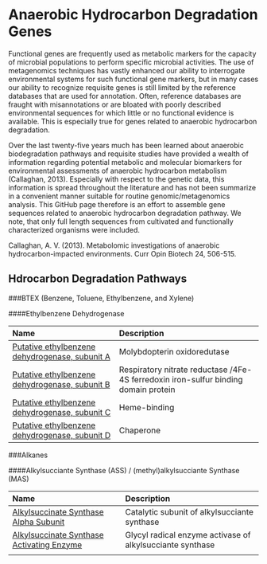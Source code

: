# Anaerobic Hydrocarbon Degradation Genes


Functional genes are frequently used as metabolic markers for the capacity of microbial populations to perform specific microbial activities. The use of metagenomics techniques has vastly enhanced our ability to interrogate environmental systems for such functional gene markers, but in many cases our ability to recognize requisite genes is still limited by the reference databases that are used for annotation.  Often, reference databases are fraught with misannotations or are bloated with poorly described environmental sequences for which little or no functional evidence is available. This is especially true for genes related to anaerobic hydrocarbon degradation.  

Over the last twenty-five years much has been learned about anaerobic biodegradation pathways and requisite studies have provided a wealth of information regarding potential metabolic and molecular biomarkers for environmental assessments of anaerobic hydrocarbon metabolism (Callaghan, 2013). Especially with respect to the genetic data, this information is spread throughout the literature and has not been summarize in a convenient manner suitable for routine genomic/metagenomics analysis. 
This GitHub page therefore is an effort to assemble gene sequences related to anaerobic hydrocarbon degradation pathway. We note, that only full length sequences from cultivated and functionally characterized organisms were included.  

Callaghan, A. V. (2013). Metabolomic investigations of anaerobic hydrocarbon-impacted environments. Curr Opin Biotech 24, 506-515.

## Hdrocarbon Degradation Pathways

###BTEX (Benzene, Toluene, Ethylbenzene, and Xylene) 

####Ethylbenzene Dehydrogenase

 Name | Description |
 :--- | :---------- |
| [Putative ethylbenzene dehydrogenase, subunit A ](fasta_files/EbdA_list.md) | Molybdopterin oxidoredutase | [NT fasta]() | [AA fasta]() |
| [Putative ethylbenzene dehydrogenase, subunit B ]() | Respiratory nitrate reductase /4Fe-4S ferredoxin iron-sulfur binding domain protein | [NT fasta]() | [AA fasta]() |
| [Putative ethylbenzene dehydrogenase, subunit C ]() | Heme-binding | [NT fasta]() | [AA fasta]() |
| [Putative ethylbenzene dehydrogenase, subunit D ]() | Chaperone | [NT fasta]() | [AA fasta]() |

###Alkanes

####Alkylsucciante Synthase (ASS) / (methyl)alkylsucciante Synthase (MAS)

 Name | Description |
 :--- | :---------- |
| [Alkylsuccinate Synthase Alpha Subunit](assA.md) | Catalytic subunit of alkylsucciante synthase  |
| [Alkylsuccinate Synthase Activating Enzyme](assD.md) | Glycyl radical enzyme activase of alkylsucciante synthase|
| []() |  |
